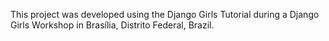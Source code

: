 This project was developed using the Django Girls Tutorial during a Django Girls Workshop in Brasília, Distrito Federal, Brazil.
